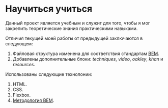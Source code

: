 # **Научиться учиться**

Данный проект является учебным и служит для того, чтобы я мог закрепить теоретические знания практическими навыками.

Отличия текущей моей работы от предыдущей заключаются в следующем:

1. Файловая структура изменена для соответствия стандартам [BEM](https://ru.bem.info/methodology/ "Использована классическая схема организации файловой структуры БЭМ-проектов: Nested").
2. Добавлены дополнительные блоки: *techniques*, *video*, *oakley*, *khan* и *resources*.

Использованы следующие технолонии:

1. HTML.
2. CSS.
3. Flexbox.
4. [Методология BEM](https://ru.bem.info/methodology/ "Использована классическая схема организации файловой структуры БЭМ-проектов: Nested").


